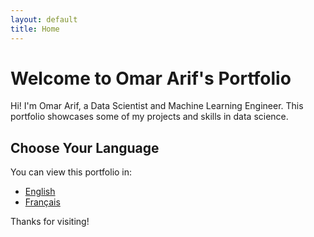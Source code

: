 ```yaml
---
layout: default
title: Home
---
```


# Welcome to Omar Arif's Portfolio

Hi! I'm Omar Arif, a Data Scientist and Machine Learning Engineer. This portfolio showcases some of my projects and skills in data science.

## Choose Your Language

You can view this portfolio in:
- [English](/en/)
- [Français](/fr/)

Thanks for visiting!
